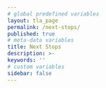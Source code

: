 ```yaml
---
# global predefined variables
layout: tla_page
permalink: /next-stops/
published: true
# meta-data variables
title: Next Stops
description: >-
keywords: ''
# custom variables
sidebar: false
---
```

